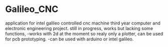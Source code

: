 # Galileo_CNC
application for intel galileo controlled cnc machine
third year computer and electronic engineering project. still in progress, works but lacking some functions,
-works with 2d at the moment so realy only a plotter, can be used for pcb prototyping.
-can be used with arduino or intel galileo. 
